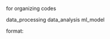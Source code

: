 for organizing codes


data_processing
data_analysis
ml_model


format:
  
<script name>:
  <input>  filename
  <output> filename

example:
<\b>
  accepted_pr_check.py

  |

  |INPUT

  -- accepted_pr_history.csv
  
  |
  
  |OUTPUT
  
  -- None
